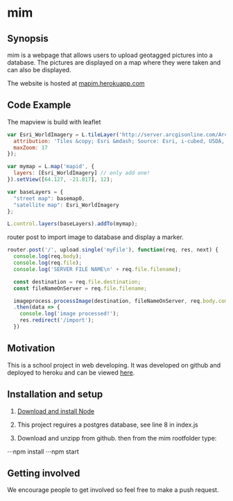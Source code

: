 # mim
## Synopsis

mim is a webpage that allows users to upload geotagged pictures into a database. The pictures are displayed on a map where they were taken and can also be displayed.

The website is hosted at [mapim.herokuapp.com](http://mapim.herokuapp.com)

## Code Example

The mapview is build with leaflet
```javascript
var Esri_WorldImagery = L.tileLayer('http://server.arcgisonline.com/ArcGIS/rest/services/World_Imagery/MapServer/tile/{z}/{y}/{x}', {
  attribution: 'Tiles &copy; Esri &mdash; Source: Esri, i-cubed, USDA, USGS, AEX, GeoEye, Getmapping, Aerogrid, IGN, IGP, UPR-EGP, and the GIS User Community',
  maxZoom: 17
});

var mymap = L.map('mapid', {
  layers: [Esri_WorldImagery] // only add one!
}).setView([64.127, -21.817], 12);

var baseLayers = {
  "street map": basemap0,
  "satellite map": Esri_WorldImagery
};

L.control.layers(baseLayers).addTo(mymap);
```

router post to import image to database and display a marker.
```javascript
router.post('/', upload.single('myFile'), function(req, res, next) {
  console.log(req.body);
  console.log(req.file);
  console.log('SERVER FILE NAME\n' + req.file.filename);

  const destination = req.file.destination;
  const fileNameOnServer = req.file.filename;

  imageprocess.processImage(destination, fileNameOnServer, req.body.comment, db)
  .then(data => {
    console.log('image processed!');
    res.redirect('/import');
  })
```

## Motivation

This is a school project in web developing. It was developed on github and deployed to heroku and can be viewed [here](http://mapim.herokuapp.com).

## Installation and setup

1. [Download and install Node](http://nodejs.org)

2. This project reguires a postgres database, see line 8 in index.js

2. Download and unzipp from github.
then from the mim rootfolder type:

⋅⋅⋅npm install
⋅⋅⋅npm start

## Getting involved

We encourage people to get involved so feel free to make a push request.